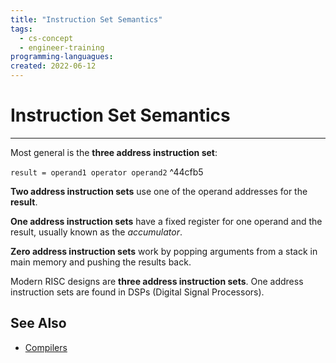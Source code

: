 ```yaml
---
title: "Instruction Set Semantics"
tags:
  - cs-concept
  - engineer-training
programming-languagues:
created: 2022-06-12
---
```

# Instruction Set Semantics
---
Most general is the **three address instruction set**:

`result = operand1 operator operand2` ^44cfb5

**Two address instruction sets** use one of the operand addresses for the **result**.

**One address instruction sets** have a fixed register for one operand and the result, usually known as the _accumulator_.

**Zero address instruction sets** work by popping arguments from a stack in main memory and pushing the results back.

Modern RISC designs are **three address instruction sets**. One address instruction sets are found in DSPs (Digital Signal Processors).

## See Also
- [Compilers](notes/private/work/compilers.md)